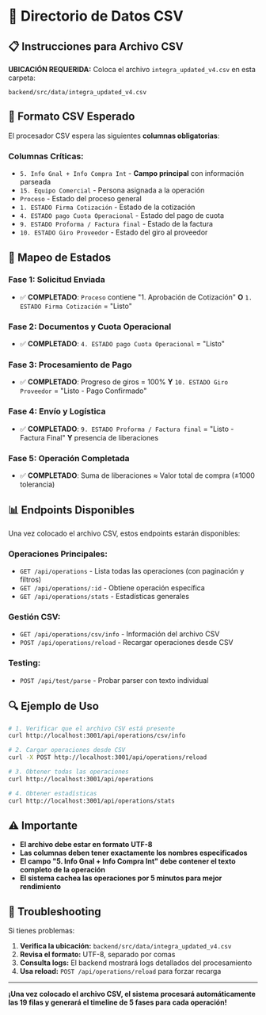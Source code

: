 # 📁 Directorio de Datos CSV

## 📋 Instrucciones para Archivo CSV

**UBICACIÓN REQUERIDA:**
Coloca el archivo `integra_updated_v4.csv` en esta carpeta:
```
backend/src/data/integra_updated_v4.csv
```

## 🔧 Formato CSV Esperado

El procesador CSV espera las siguientes **columnas obligatorias**:

### Columnas Críticas:
- `5. Info Gnal + Info Compra Int` - **Campo principal** con información parseada
- `15. Equipo Comercial` - Persona asignada a la operación
- `Proceso` - Estado del proceso general
- `1. ESTADO Firma Cotización` - Estado de la cotización
- `4. ESTADO pago Cuota Operacional` - Estado del pago de cuota
- `9. ESTADO Proforma / Factura final` - Estado de la factura
- `10. ESTADO Giro Proveedor` - Estado del giro al proveedor

## 🎯 Mapeo de Estados

### **Fase 1: Solicitud Enviada**
- ✅ **COMPLETADO**: `Proceso` contiene "1. Aprobación de Cotización" **O** `1. ESTADO Firma Cotización` = "Listo"

### **Fase 2: Documentos y Cuota Operacional**
- ✅ **COMPLETADO**: `4. ESTADO pago Cuota Operacional` = "Listo"

### **Fase 3: Procesamiento de Pago**
- ✅ **COMPLETADO**: Progreso de giros = 100% **Y** `10. ESTADO Giro Proveedor` = "Listo - Pago Confirmado"

### **Fase 4: Envío y Logística**
- ✅ **COMPLETADO**: `9. ESTADO Proforma / Factura final` = "Listo - Factura Final" **Y** presencia de liberaciones

### **Fase 5: Operación Completada**
- ✅ **COMPLETADO**: Suma de liberaciones ≈ Valor total de compra (±1000 tolerancia)

## 📊 Endpoints Disponibles

Una vez colocado el archivo CSV, estos endpoints estarán disponibles:

### **Operaciones Principales:**
- `GET /api/operations` - Lista todas las operaciones (con paginación y filtros)
- `GET /api/operations/:id` - Obtiene operación específica
- `GET /api/operations/stats` - Estadísticas generales

### **Gestión CSV:**
- `GET /api/operations/csv/info` - Información del archivo CSV
- `POST /api/operations/reload` - Recargar operaciones desde CSV

### **Testing:**
- `POST /api/test/parse` - Probar parser con texto individual

## 🔍 Ejemplo de Uso

```bash
# 1. Verificar que el archivo CSV está presente
curl http://localhost:3001/api/operations/csv/info

# 2. Cargar operaciones desde CSV
curl -X POST http://localhost:3001/api/operations/reload

# 3. Obtener todas las operaciones
curl http://localhost:3001/api/operations

# 4. Obtener estadísticas
curl http://localhost:3001/api/operations/stats
```

## ⚠️ Importante

- **El archivo debe estar en formato UTF-8**
- **Las columnas deben tener exactamente los nombres especificados**
- **El campo "5. Info Gnal + Info Compra Int" debe contener el texto completo de la operación**
- **El sistema cachea las operaciones por 5 minutos para mejor rendimiento**

## 🐛 Troubleshooting

Si tienes problemas:

1. **Verifica la ubicación:** `backend/src/data/integra_updated_v4.csv`
2. **Revisa el formato:** UTF-8, separado por comas
3. **Consulta logs:** El backend mostrará logs detallados del procesamiento
4. **Usa reload:** `POST /api/operations/reload` para forzar recarga

---

**¡Una vez colocado el archivo CSV, el sistema procesará automáticamente las 19 filas y generará el timeline de 5 fases para cada operación!**